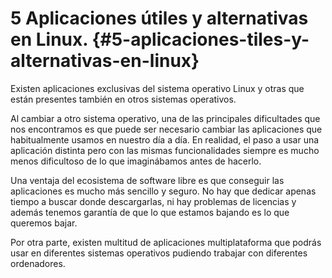 # 5 Aplicaciones útiles y alternativas en Linux. {#5-aplicaciones-tiles-y-alternativas-en-linux}

Existen aplicaciones exclusivas del sistema operativo Linux y otras que están presentes también en otros sistemas operativos.

Al cambiar a otro sistema operativo, una de las principales dificultades que nos encontramos es que puede ser necesario cambiar las aplicaciones que habitualmente usamos en nuestro día a día. En realidad, el paso a usar una aplicación distinta pero con las mismas funcionalidades siempre es mucho menos dificultoso de lo que imaginábamos antes de hacerlo.

Una ventaja del ecosistema de software libre es que conseguir las aplicaciones es mucho más sencillo y seguro. No hay que dedicar apenas tiempo a buscar donde descargarlas, ni hay problemas de licencias y además tenemos garantía de que lo que estamos bajando es lo que queremos bajar.

Por otra parte, existen multitud de aplicaciones multiplataforma que podrás usar en diferentes sistemas operativos pudiendo trabajar con diferentes ordenadores.